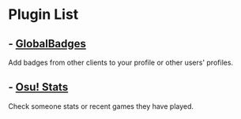 # Plugin List
## - [GlobalBadges](https://plugins.obamabot.me/vendetta-plugins/globalBadges)
Add badges from other clients to your profile or other users' profiles.

## - [Osu! Stats](https://plugins.obamabot.me/vendetta-plugins/osu/)
Check someone stats or recent games they have played.